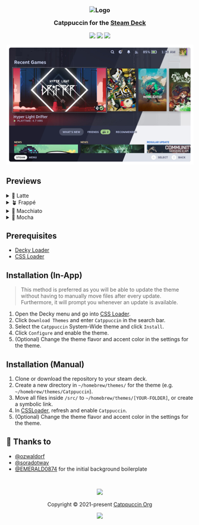 <h3 align="center">
	<img src="https://raw.githubusercontent.com/catppuccin/catppuccin/main/assets/logos/exports/1544x1544_circle.png" width="100" alt="Logo"/><br/>
	<img src="https://raw.githubusercontent.com/catppuccin/catppuccin/main/assets/misc/transparent.png" height="30" width="0px"/>
	Catppuccin for the <a href="https://www.steamdeck.com/en/">Steam Deck</a>
	<img src="https://raw.githubusercontent.com/catppuccin/catppuccin/main/assets/misc/transparent.png" height="30" width="0px"/>
</h3>

<p align="center">
	<a href="https://github.com/catppuccin/steam-deck/stargazers"><img src="https://img.shields.io/github/stars/catppuccin/steam-deck?colorA=363a4f&colorB=b7bdf8&style=for-the-badge"></a>
	<a href="https://github.com/catppuccin/steam-deck/issues"><img src="https://img.shields.io/github/issues/catppuccin/steam-deck?colorA=363a4f&colorB=f5a97f&style=for-the-badge"></a>
	<a href="https://github.com/catppuccin/steam-deck/contributors"><img src="https://img.shields.io/github/contributors/catppuccin/steam-deck?colorA=363a4f&colorB=a6da95&style=for-the-badge"></a>
</p>

<p align="center">
	<img src="assets/preview.webp"/>
</p>

## Previews

<details>
<summary>🌻 Latte</summary>
<img src="assets/latte.webp"/>
</details>
<details>
<summary>🪴 Frappé</summary>
<img src="assets/frappe.webp"/>
</details>
<details>
<summary>🌺 Macchiato</summary>
<img src="assets/macchiato.webp"/>
</details>
<details>
<summary>🌿 Mocha</summary>
<img src="assets/mocha.webp"/>
</details>

## Prerequisites

* [Decky Loader](https://decky.xyz/)
* [CSS Loader](https://docs.deckthemes.com/#/CSSLoader/)

## Installation (In-App)
> This method is preferred as you will be able to update the theme without having to manually move files after every update. Furthermore, it will prompt you whenever an update is available.

1. Open the Decky menu and go into [CSS Loader](https://docs.deckthemes.com/#/CSSLoader/).
2. Click `Download Themes` and enter `Catppuccin` in the search bar.
3. Select the `Catppuccin` System-Wide theme and click `Install`.
4. Click `Configure` and enable the theme.
5. (Optional) Change the theme flavor and accent color in the settings for the theme.

## Installation (Manual)

1. Clone or download the repository to your steam deck.
2. Create a new directory in `~/homebrew/themes/` for the theme (e.g. `~/homebrew/themes/Catppuccin`).
3. Move all files inside `/src/` to `~/homebrew/themes/[YOUR-FOLDER]`, or create a symbolic link.
4. In [CSSLoader](https://docs.deckthemes.com/#/CSSLoader/), refresh and enable `Catppuccin`.
5. (Optional) Change the theme flavor and accent color in the settings for the theme.

## 💝 Thanks to

- [@ozwaldorf](https://github.com/ozwaldorf)
- [@soradotwav](https://github.com/soradotwav)
- [@EMERALD0874](https://github.com/EMERALD0874/Steam-Deck-Themes/) for the initial background boilerplate

&nbsp;

<p align="center">
	<img src="https://raw.githubusercontent.com/catppuccin/catppuccin/main/assets/footers/gray0_ctp_on_line.svg?sanitize=true" />
</p>

<p align="center">
	Copyright &copy; 2021-present <a href="https://github.com/catppuccin" target="_blank">Catppuccin Org</a>
</p>

<p align="center">
	<a href="https://github.com/catppuccin/catppuccin/blob/main/LICENSE"><img src="https://img.shields.io/static/v1.svg?style=for-the-badge&label=License&message=MIT&logoColor=d9e0ee&colorA=363a4f&colorB=b7bdf8"/></a>
</p>

